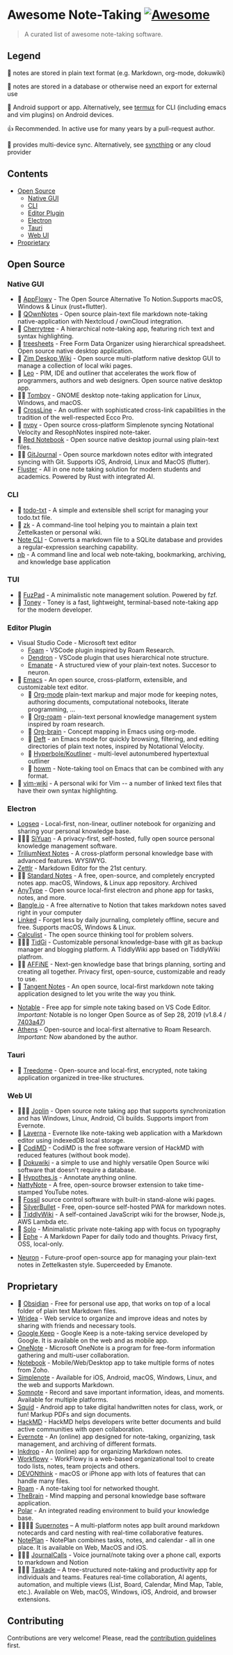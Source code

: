 # Awesome Note-Taking [![Awesome](https://awesome.re/badge.svg)](https://awesome.re)

> A curated list of awesome note-taking software.

## Legend

📖 notes are stored in plain text format (e.g. Markdown, org-mode, dokuwiki)

📕 notes are stored in a database or otherwise need an export for external use

🤖 Android support or app. Alternatively, see [termux](https://termux.dev/) for CLI (including emacs and vim plugins) on Android devices.

👍 Recommended. In active use for many years by a pull-request author.

🔁 provides multi-device sync. Alternatively, see [syncthing](https://syncthing.net/) or any cloud provider

## Contents

- [Open Source](#open-source)
  - [Native GUI](#native-gui)
  - [CLI](#cli)
  - [Editor Plugin](#editor-plugin)
  - [Electron](#electron)
  - [Tauri](#tauri)
  - [Web UI](#web-ui)
- [Proprietary](#proprietary)

## Open Source

### Native GUI
* 📕 [AppFlowy](https://github.com/AppFlowy-IO/AppFlowy) - The Open Source Alternative To Notion.Supports macOS, Windows & Linux (rust+flutter).
* 📖 [QOwnNotes](https://www.qownnotes.org/) - Open source plain-text file markdown note-taking native-application with Nextcloud / ownCloud integration.
* 📕 [Cherrytree](http://www.giuspen.com/cherrytree) - A hierarchical note-taking app, featuring rich text and syntax highlighting.
* 📕 [treesheets](https://github.com/aardappel/treesheets) -  Free Form Data Organizer using hierarchical spreadsheet. Open source native desktop application.
* 📖 [Zim Deskop Wiki](https://zim-wiki.org/) - Open source multi-platform native desktop GUI to manage a collection of local wiki pages.
* 📕 [Leo](https://leo-editor.github.io/) - PIM, IDE and outliner that accelerates the work flow of programmers, authors and web designers. Open source native desktop app.
* 🤖🔁  [Tomboy](https://wiki.gnome.org/Apps/Tomboy) - GNOME desktop note-taking application for Linux, Windows, and macOS.
* 📕 [CrossLine](https://github.com/rochus-keller/CrossLine) - An outliner with sophisticated cross-link capabilities in the tradition of the well-respected Ecco Pro.
* 📖 [nvpy](https://github.com/cpbotha/nvpy) - Open source cross-platform Simplenote syncing Notational Velocity and ResophNotes inspired note-taker.
* 📖 [Red Notebook](https://rednotebook.app/) - Open source native desktop journal using plain-text files.
* 📖🤖 [GitJournal](https://github.com/GitJournal/GitJournal) - Open source markdown notes editor with integrated syncing with Git. Supports iOS, Android, Linux and MacOS (flutter).
* [Fluster](https://fluster-one.vercel.app) - All in one note taking solution for modern students and academics. Powered by Rust with integrated AI.

### CLI

- 📖 [todo-txt](https://github.com/todotxt/todo.txt-cli) - A simple and extensible shell script for managing your todo.txt file.
- 📖 [zk](https://github.com/mickael-menu/zk) - A command-line tool helping you to maintain a plain text Zettelkasten or personal wiki.
- [Note CLI](https://github.com/yuis-ice/note-cli) - Converts a markdown file to a SQLite database and provides a regular-expression searching capability.
- [nb](https://github.com/xwmx/nb) - A command line and local web note‑taking, bookmarking, archiving, and knowledge base application

### TUI

* 📖 [FuzPad](https://github.com/JianZcar/FuzPad) - A minimalistic note management solution. Powered by fzf.
* 📖 [Toney](https://github.com/SourcewareLab/Toney) - Toney is a fast, lightweight, terminal-based note-taking app for the modern developer.

### Editor Plugin

- Visual Studio Code - Microsoft text editor
  - [Foam](https://foambubble.github.io/) - VSCode plugin inspired by Roam Research.
  - [Dendron](https://github.com/dendronhq/dendron) - VSCode plugin that uses hierarchical note structure.
  - [Emanate](https://github.com/srid/emanote) - A structured view of your plain-text notes. Succesor to neuron.
- 🤖 [Emacs](https://www.gnu.org/software/emacs/) - An open source, cross-platform, extensible, and customizable text editor.
  - 📖 [Org-mode](https://orgmode.org/) plain-text markup and major mode for keeping notes, authoring documents, computational notebooks, literate programming, …
  - 📖 [Org-roam](https://www.orgroam.com/) - plain-text personal knowledge management system inspired by roam research.
  - 📖 [Org-brain](https://github.com/Kungsgeten/org-brain) - Concept mapping in Emacs using org-mode.
  - 📖 [Deft](https://github.com/jrblevin/deft) - an Emacs mode for quickly browsing, filtering, and editing directories of plain text notes, inspired by Notational Velocity.
  - 📖 [Hyperbole/Koutliner](https://www.gnu.org/software/hyperbole/) - multi-level autonumbered hypertextual outliner
  - 📖 [howm](https://kaorahi.github.io/howm/) - Note-taking tool on Emacs that can be combined with any format.
- 📖 [vim-wiki](https://github.com/vimwiki/vimwiki) - A personal wiki for Vim -- a number of linked text files that have their own syntax highlighting.

### Electron
* [Logseq](https://github.com/logseq/logseq) - Local-first, non-linear, outliner notebook for organizing and sharing your personal knowledge base.
* 📕🤖🔁 [SiYuan](https://github.com/siyuan-note/siyuan) - A privacy-first, self-hosted, fully open source personal knowledge management software.
* [TriliumNext Notes](https://github.com/TriliumNext/Notes) - A cross-platform personal knowledge base with advanced features. WYSIWYG.
* [Zettlr](https://www.zettlr.com/) - Markdown Editor for the 21st century.
* 🤖🔁  [Standard Notes](https://github.com/standardnotes/app) - A free, open-source, and completely encrypted notes app. macOS, Windows, & Linux app repository. Archived 
* [AnyType](https://anytype.io/) - Open source local-first electron and phone app for  tasks, notes, and more.
* [Bangle.io](https://bangle.io) - A free alternative to Notion that takes markdown notes saved right in your computer
* [Linked](https://github.com/lostdesign/linked) - Forget less by daily journaling, completely offline, secure and free. Supports macOS, Windows & Linux.
* [Calculist](https://calculist.io/) - The open source thinking tool for problem solvers.
* 📖🤖🔁 [TidGi](https://github.com/tiddly-gittly/TidGi-Desktop) - Customizable personal knowledge-base with git as backup manager and blogging platform. A TiddlyWiki app based on TiddlyWiki platfrom.
* 📕🔁 [AFFiNE](https://github.com/toeverything/AFFiNE) - Next-gen knowledge base that brings planning, sorting and creating all together. Privacy first, open-source, customizable and ready to use. 
* 📖 [Tangent Notes](https://www.tangentnotes.com/) - An open source, local-first markdown note taking application designed to let you write the way you think.

- [Notable](https://notable.app/) - Free app for simple note taking based on VS Code Editor. _Important:_ Notable is no longer Open Source as of Sep 28, 2019 (v1.8.4 / [7403a47](https://github.com/notable/notable/commit/7403a47f7602860d227268dda08e3b6f504fd30c))
- [Athens](https://github.com/athensresearch/athens) - Open-source and local-first alternative to Roam Research. _Important:_ Now abandoned by the author.

### Tauri

- 📕 [Treedome](https://codeberg.org/solver-orgz/treedome) - Open-source and local-first, encrypted, note taking application organized in tree-like structures.

### Web UI
* 📖🤖🔁 [Joplin](https://joplinapp.org/) - Open source note taking app that supports synchronization and has Windows, Linux, Android, Cli builds. Supports import from Evernote.
* 📕 [Laverna](https://laverna.cc) - Evernote like note-taking web application with a Markdown editor using indexedDB local storage.
* 📖 [CodiMD](https://github.com/hackmdio/codimd) - CodiMD is the free software version of HackMD with reduced features (without book mode).
* 📖 [Dokuwiki](https://www.dokuwiki.org/dokuwiki) - a simple to use and highly versatile Open Source wiki software that doesn't require a database.
* 📕 [Hypothes.is](https://hypothes.is/) - Annotate anything online.
* [NattyNote](https://github.com/ahmedelq/NattyNote) -  A free, open-source browser extension to take time-stamped YouTube notes.
* 📖 [Fossil](https://www2.fossil-scm.org/home/doc/trunk/www/index.wiki) source control software with built-in stand-alone wiki pages. 
* 📖 [SilverBullet](https://github.com/silverbulletmd/silverbullet) - Free, open-source self-hosted PWA for markdown notes.
* 📖 [TiddlyWiki](https://github.com/TiddlyWiki/TiddlyWiki5) - A self-contained JavaScript wiki for the browser, Node.js, AWS Lambda etc. 
* 📕 [Solo](https://github.com/johnSamilin/solo) - Minimalistic private note-taking app with focus on typography
* 📖 [Ephe](https://github.com/unvalley/ephe) - A Markdown Paper for daily todo and thoughts. Privacy first, OSS, local-only.

- [Neuron](https://neuron.zettel.page/) - Future-proof open-source app for managing your plain-text notes in Zettelkasten style. Superceeded by Emanote.

## Proprietary

* 📖 [Obsidian](https://obsidian.md/) - Free for personal use app, that works on top of a local folder of plain text Markdown files.
* [Wridea](http://wridea.com) - Web service to organize and improve ideas and notes by sharing with friends and necessary tools.
* [Google Keep](https://keep.google.com) - Google Keep is a note-taking service developed by Google. It is available on the web and as mobile app.
* [OneNote](https://www.onenote.com) - Microsoft OneNote is a program for free-form information gathering and multi-user collaboration.
* [Notebook](https://www.zoho.com/notebook) - Mobile/Web/Desktop app to take multiple forms of notes from Zoho.
* [Simplenote](http://simplenote.com) - Available for iOS, Android, macOS, Windows, Linux, and the web and supports Markdown.
* [Somnote](http://somcloud.com/about/somnote) - Record and save important information, ideas, and moments. Available for multiple platforms.
* [Squid](http://squidnotes.com) - Android app to take digital handwritten notes for class, work, or fun! Markup PDFs and sign documents.
* [HackMD](https://hackmd.io) - HackMD helps developers write better documents and build active communities with open collaboration.
* [Evernote](https://www.evernote.com) - An (online) app designed for note-taking, organizing, task management, and archiving of different formats.
* [Inkdrop](https://www.inkdrop.info) - An (online) app for organizing Markdown notes.
* [Workflowy](https://workflowy.com) - WorkFlowy is a web-based organizational tool to create todo lists, notes, team projects and others.
* [DEVONthink](https://www.devontechnologies.com/apps/devonthink) - macOS or iPhone app with lots of features that can handle many files.
* [Roam](https://roamresearch.com/) - A note-taking tool for networked thought.
* [TheBrain](https://www.thebrain.com/) - Mind mapping and personal knowledge base software application.
* [Polar](https://getpolarized.io/) - An integrated reading environment to build your knowledge base.
* 📖📕🤖🔁 [Supernotes](https://supernotes.app) – A multi-platform notes app built around markdown notecards and card nesting with real-time collaborative features.
* [NotePlan](https://noteplan.co) - NotePlan combines tasks, notes, and calendar - all in one place. It is available on Web, MacOS and iOS.
* 📕🤖🔁 [JournalCalls](https://journalcalls.com) - Voice journal/note taking over a phone call, exports to markdown and Notion
* 📕🤖🔁 [Taskade](https://www.taskade.com) – A tree-structured note-taking and productivity app for individuals and teams. Features real-time collaboration, AI agents, automation, and multiple views (List, Board, Calendar, Mind Map, Table, etc.). Available on Web, macOS, Windows, iOS, Android, and browser extensions.

## Contributing

Contributions are very welcome! Please, read the [contribution guidelines](contributing.md) first.
